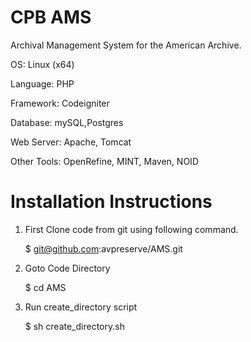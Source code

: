 CPB AMS
===

Archival Management System for the American Archive.

OS: Linux (x64)

Language: PHP

Framework: Codeigniter

Database: mySQL,Postgres

Web Server: Apache, Tomcat

Other Tools: OpenRefine, MINT, Maven, NOID

Installation Instructions
===
1) First Clone code from git using following command.

	$ git@github.com:avpreserve/AMS.git

2) Goto Code Directory

	$ cd AMS

3) Run create_directory script

	$ sh create_directory.sh




